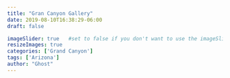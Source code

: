 ```yaml
---
title: "Gran Canyon Gallery"
date: 2019-08-10T16:38:29-06:00
draft: false

imageSlider: true   #set to false if you don't want to use the imageSlider but a featuredImage
resizeImages: true 
categories: ['Grand Canyon']
tags: ['Arizona']
author: "Ghost"
---
```


